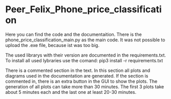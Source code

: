 # Peer_Felix_Phone_price_classification
Here you can find the code and the documentaition.
There is the phone_price_classification_main.py as the main code. It was not possible to upload the .exe file, because ist was too big.

The used librarys with their version are documented in the requirements.txt. To install all used lybraries use the comand: pip3 install -r requirements.txt

There is a commented section in the text. In this section all plots and diagrams used in the documentation are generated. If the section is commented in, there is an extra button in the GUI to show the plots. 
The generation of all plots can take more than 30 minutes. The first 3 plots take about 5 minutes each and the last one at least 20-30 minutes.
